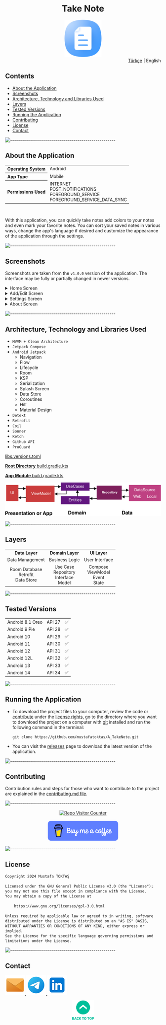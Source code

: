 <h1 align="center">
  Take Note <a name="readme-top"></a>
</h1>

<div align="center">
  <img src="../../Readme Resources/Not Tut Logo.png" alt="Logo" width="120"/>
</div>

<div align="right">
  <a href="../../Readme.md" target="_blank">Türkçe</a> | English
</div>

## Contents  

- [About the Application](#about-the-application)
- [Screenshots](#screenshots)
- [Architecture, Technology and Libraries Used](#architecture-technology-and-libraries-used)
- [Layers](#layers)
- [Tested Versions](#tested-versions)
- [Running the Application](#running-the-application)
- [Contributing](#contributing)
- [License](#license)
- [Contact](#contact)


![-----------------------------------------------------](../../Readme%20Resources/Çizgi.png)

## About the Application

<table>
  <tr>
    <th style="text-align: left; font-weight: bold;">Operating System</th>
    <td style="text-align: left;">Android</td>
  </tr>
  <tr>
    <th style="text-align: left; font-weight: bold;">App Type</th>
    <td style="text-align: left;">Mobile</td>
  </tr>
  <tr>
    <th style="text-align: left; font-weight: bold;">Permissions Used</th>
    <td style="text-align: left;">INTERNET<br>POST_NOTIFICATIONS<br>FOREGROUND_SERVICE<br>FOREGROUND_SERVICE_DATA_SYNC</td>
  </tr>
</table>

<br>

With this application, you can quickly take notes add colors to your notes and even mark your favorite notes.
You can sort your saved notes in various ways, change the app's language if desired and customize the appearance of the application through the settings.


![-----------------------------------------------------](../../Readme%20Resources/Çizgi.png)

## Screenshots

Screenshots are taken from the `v1.0.0` version of the application. The interface may be fully or partially changed in newer versions.

<details>
  <summary>Home Screen</summary>
  
  | ![Screenshot 1](../../Readme%20Resources/Ekran%20Görüntüleri/Ana%201.jpg) | ![Screenshot 2](../../Readme%20Resources/Ekran%20Görüntüleri/Ana%202.jpg) | ![Screenshot 3](../../Readme%20Resources/Ekran%20Görüntüleri/Ana%203.jpg) |
  | ------------------------------------------------------------------------- | ------------------------------------------------------------------------- | ------------------------------------------------------------------------- |
  | ![Screenshot 4](../../Readme%20Resources/Ekran%20Görüntüleri/Ana%204.jpg) | ![Screenshot 5](../../Readme%20Resources/Ekran%20Görüntüleri/Ana%206.jpg) | ![Screenshot 6](../../Readme%20Resources/Ekran%20Görüntüleri/Ana%206.jpg) |
  
</details>

<details>
  <summary>Add/Edit Screen</summary>
  
  | ![Screenshot 7](../../Readme%20Resources/Ekran%20Görüntüleri/Ekle%20Düzenle%201.jpg)  | ![Screenshot 8](../../Readme%20Resources/Ekran%20Görüntüleri/Ekle%20Düzenle%202.jpg) | ![Screenshot 9](../../Readme%20Resources/Ekran%20Görüntüleri/Ekle%20Düzenle%203.jpg) |
  | ------------------------------------------------------------------------------------- | ------------------------------------------------------------------------------------ | ------------------------------------------------------------------------------------ |
  | ![Screenshot 10](../../Readme%20Resources/Ekran%20Görüntüleri/Ekle%20Düzenle%204.jpg) |                                                                                      |                                                                                      |
  
</details> 

<details>
  <summary>Settings Screen</summary>
  
  | ![Screenshot 11](../../Readme%20Resources/Ekran%20Görüntüleri/Ayarlar%201.jpg) | ![Screenshot 12](../../Readme%20Resources/Ekran%20Görüntüleri/Ayarlar%202.jpg) |
  | ------------------------------------------------------------------------------ | ------------------------------------------------------------------------------ |
  
</details>   

<details>
  <summary>About Screen</summary>
  
  | ![Screenshot 13](../../Readme%20Resources/Ekran%20Görüntüleri/Hakkında%201.jpg) | ![Screenshot 14](../../Readme%20Resources/Ekran%20Görüntüleri/Hakkında%202.jpg) |
  | ------------------------------------------------------------------------------- | ------------------------------------------------------------------------------- |
  
</details>   


![-----------------------------------------------------](../../Readme%20Resources/Çizgi.png)

## Architecture, Technology and Libraries Used

- `MVVM + Clean Architecture`
- `Jetpack Compose`
- `Android Jetpack` 
  - Navigation
  - Flow
  - Lifecycle
  - Room
  - KSP
  - Serialization
  - Splash Screen
  - Data Store
  - Coroutines
  - Hilt
  - Material Design
- `Detekt`
- `Retrofit`
- `Coil`
- `Sonner`
- `Ketch`
- `Github API`
- `ProGuard`

[libs.versions.toml](../../AppSource/gradle/libs.versions.toml)

[**Root Directory** build.gradle.kts](../../AppSource/build.gradle.kts)

[**App Module** build.gradle.kts](../../AppSource/app/build.gradle.kts)

![MVVM Architecture](../../Readme%20Resources/Mimari/MVVM.png)


![-----------------------------------------------------](../../Readme%20Resources/Çizgi.png)

## Layers

<table>
  <tr>
    <th style="text-align: center;">Data Layer</th>
    <th style="text-align: center;">Domain Layer</th>
    <th style="text-align: center;">UI Layer</th>
  </tr>
  <tr>
    <td style="text-align: center;">Data Management</td>
    <td style="text-align: center;">Business Logic</td>
    <td style="text-align: center;">User Interface</td>
  </tr>
  <tr>
    <td style="text-align: center;">Room Database<br>Retrofit<br>Data Store</td>
    <td style="text-align: center;">Use Case<br>Repository<br>Interface<br>Model</td>
    <td style="text-align: center;">Compose<br>ViewModel<br>Event<br>State</td>
  </tr>
</table>


![-----------------------------------------------------](../../Readme%20Resources/Çizgi.png)

## Tested Versions

<table>
  <tr>
    <td style="text-align: left;">Android 8.1 Oreo</td>
    <td style="text-align: left;">API 27</td>
    <td style="text-align: left;">✅️</td>
  </tr>
  <tr>
    <td style="text-align: left;">Android 9 Pie</td>
    <td style="text-align: left;">API 28</td>
    <td style="text-align: left;">✅️</td>
  </tr>
  <tr>
    <td style="text-align: left;">Android 10</td>
    <td style="text-align: left;">API 29</td>
    <td style="text-align: left;">✅️</td>
  </tr>
  <tr>
    <td style="text-align: left;">Android 11</td>
    <td style="text-align: left;">API 30</td>
    <td style="text-align: left;">✅️</td>
  </tr>
  <tr>
    <td style="text-align: left;">Android 12</td>
    <td style="text-align: left;">API 31</td>
    <td style="text-align: left;">✅️</td>
  </tr>
  <tr>
    <td style="text-align: left;">Android 12L</td>
    <td style="text-align: left;">API 32</td>
    <td style="text-align: left;">✅️</td>
  </tr>
  <tr>
    <td style="text-align: left;">Android 13</td>
    <td style="text-align: left;">API 33</td>
    <td style="text-align: left;">✅️</td>
  </tr>
  <tr>
    <td style="text-align: left;">Android 14</td>
    <td style="text-align: left;">API 34</td>
    <td style="text-align: left;">✅️</td>
  </tr>
</table>


![-----------------------------------------------------](../../Readme%20Resources/Çizgi.png)

## Running the Application

- To download the project files to your computer, review the code or [contribute](#contributing) under the
  [license rights](https://www.gnu.org/licenses/gpl-3.0.html), go to the directory where you want to download the project
  on a computer with [git](https://git-scm.com) installed and run the following command in the terminal:
  ```
  git clone https://github.com/mustafatoktas/A_TakeNote.git
  ```

- You can visit the [releases](https://github.com/mustafatoktas/A_TakeNote/releases) page to download the latest version of the application.


![-----------------------------------------------------](../../Readme%20Resources/Çizgi.png)

## Contributing

Contribution rules and steps for those who want to contribute to the project are explained in the [contributing.md file](./Contributing.en.md).


![-----------------------------------------------------](../../Readme%20Resources/Çizgi.png)

<div align="center">
  <a href="https://github.com/mustafatoktas/W.BE_RepoVisitorCounterAPI" target="_blank"> <img src="https://toktasoft.com/api/github2/repo-visitor-counter.php?repo=2hkuemfzs8dv59c&show_repo_name=1&show_date=1&show_brand=0&txt_color=255,255,255&bg_color=45,52,58" alt="Repo Visitor Counter"/> </a>
</div>

<br>
  
<div align="center">
  <a href="https://buymeacoffee.com/mustafatoktas" target="_blank"> <img src="../../Readme Resources/İletişim/Buy Me a Coffee.png" alt="Buy Me a Coffee" height="64"/> </a>
</div>


![-----------------------------------------------------](../../Readme%20Resources/Çizgi.png)

## License

```
Copyright 2024 Mustafa TOKTAŞ

Licensed under the GNU General Public License v3.0 (the "License");
you may not use this file except in compliance with the License.
You may obtain a copy of the License at

    https://www.gnu.org/licenses/gpl-3.0.html

Unless required by applicable law or agreed to in writing, software
distributed under the License is distributed on an "AS IS" BASIS,
WITHOUT WARRANTIES OR CONDITIONS OF ANY KIND, either express or implied.
See the License for the specific language governing permissions and
limitations under the License.
```


![-----------------------------------------------------](../../Readme%20Resources/Çizgi.png)

## Contact

<a href="mailto:info@mustafatoktas.com"              target="_blank"> <img src="../../Readme Resources/İletişim/Mail.png"     alt="Mail"     width="64"/> </a>
<a href="https://t.me/mustafatoktas00"               target="_blank"> <img src="../../Readme Resources/İletişim/Telegram.png" alt="Telegram" width="64"/> </a>
<a href="https://www.linkedin.com/in/mustafatoktas/" target="_blank"> <img src="../../Readme Resources/İletişim/LinkedIn.png" alt="LinkedIn" width="64"/> </a>

<p align="center">
  <a href="#readme-top"> <img src="../../Readme Resources/Back to Top.png" alt="Back to Top" height="64"/> </a>
</p>

